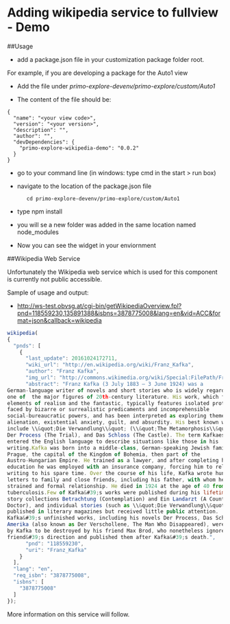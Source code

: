 # Adding wikipedia service to fullview - Demo


##Usage

- add a package.json file in your customization package folder root.

For example, if you are developing a package for the Auto1 view

- Add the file under *primo-explore-devenv/primo-explore/custom/Auto1*

- The content of the file should be:

```
{
  "name": "<your view code>",
  "version": "<your version>",
  "description": "",
  "author": "",
  "devDependencies": {
    "primo-explore-wikipedia-demo": "0.0.2"
  }
}
```

- go to your command line (in windows: type cmd in the start > run box)
- navigate to the location of the package.json file
   
   ```
      cd primo-explore-devenv/primo-explore/custom/Auto1
   ```
- type npm install
- you will se a new folder was added in the same location named node_modules
- Now you can see the widget in your enviornment


##Wikipedia Web Service

Unfortunately the Wikipedia web service which is used for this component is currently not public accessible.

Sample of usage and output:

- http://ws-test.obvsg.at/cgi-bin/getWikipediaOverview.fpl?pnd=118559230,135891388&isbns=3878775008&lang=en&vid=ACC&format=json&callback=wikipedia


```javascript
wikipedia(
{
  "pnds": [
    {
      "last_update": 20161024172711,
      "wiki_url": "http://en.wikipedia.org/wiki/Franz_Kafka",
      "author": "Franz Kafka",
      "img_url": "http://commons.wikimedia.org/wiki/Special:FilePath/Franz_Kafka_1917.jpg",
      "abstract": "Franz Kafka (3 July 1883 – 3 June 1924) was a
German-language writer of novels and short stories who is widely regarded as
one of  the major figures of 20th-century literature. His work, which fuses
elements of realism and the fantastic, typically features isolated protagonists
faced by bizarre or surrealistic predicaments and incomprehensible
social-bureaucratic powers, and has been interpreted as exploring themes of
alienation, existential anxiety, guilt, and absurdity. His best known works
include \\&quot;Die Verwandlung\\&quot; (\\&quot;The Metamorphosis\\&quot;),
Der Process (The Trial), and Das Schloss (The Castle). The term Kafkaesque has
entered the English language to describe situations like those in his
writing.Kafka was born into a middle-class, German-speaking Jewish family in
Prague, the capital of the Kingdom of Bohemia, then part of the
Austro-Hungarian Empire. He trained as a lawyer, and after completing his legal
education he was employed with an insurance company, forcing him to relegate
writing to his spare time. Over the course of his life, Kafka wrote hundreds of
letters to family and close friends, including his father, with whom he had a
strained and formal relationship. He died in 1924 at the age of 40 from
tuberculosis.Few of Kafka&#39;s works were published during his lifetime: the
story collections Betrachtung (Contemplation) and Ein Landarzt (A Country
Doctor), and individual stories (such as \\&quot;Die Verwandlung\\&quot;) were
published in literary magazines but received little public attention.
Kafka&#39;s unfinished works, including his novels Der Process, Das Schloss and
Amerika (also known as Der Verschollene, The Man Who Disappeared), were ordered
by Kafka to be destroyed by his friend Max Brod, who nonetheless ignored his
friend&#39;s direction and published them after Kafka&#39;s death.",
      "pnd": "118559230",
      "uri": "Franz_Kafka"
    }
  ],
  "lang": "en",
  "req_isbn": "3878775008",
  "isbns": [
    "3878775008"
  ]
});
```

More information on this service will follow.
